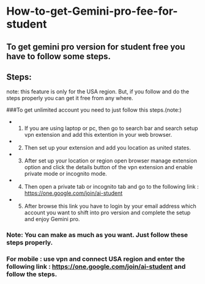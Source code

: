 # How-to-get-Gemini-pro-fee-for-student

## To get gemini pro version for student free you have to follow some steps.

## Steps:
note: this feature is only for the USA region. But, if you follow and do the steps properly you can get it free from any where.

###To get unlimited account you need to just follow this steps.(note:)

- 1. If you are using laptop or pc, then go to search bar and search setup vpn extension and add this extention in your web browser.
- 2. Then set up your extension and add you location as united states.
- 3. After set up your location or region open browser manage extension option and click the details button of the vpn extension and enable private mode or incognito mode.
- 4. Then open a private tab or incognito tab and go to the following link : https://one.google.com/join/ai-student
- 5. After browse this link you have to login by your email address which account you want to shift into pro version and complete the setup and enjoy Gemini pro.


### Note: You can make as much as you want. Just follow these steps properly.


### For mobile : use vpn and connect USA region and enter the following link : https://one.google.com/join/ai-student and follow the steps.   

